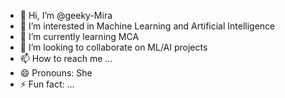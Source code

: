 - 👋 Hi, I’m @geeky-Mira
- 👀 I’m interested in Machine Learning and Artificial Intelligence
- 🌱 I’m currently learning MCA
- 💞️ I’m looking to collaborate on ML/AI projects
- 📫 How to reach me ...
- 😄 Pronouns: She
- ⚡ Fun fact: ...

<!---
geeky-Mira/geeky-Mira is a ✨ special ✨ repository because its `README.md` (this file) appears on your GitHub profile.
You can click the Preview link to take a look at your changes.
--->
